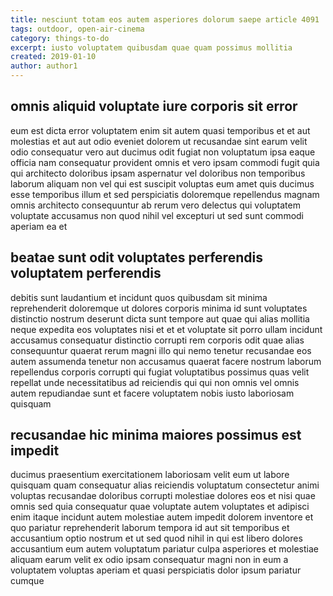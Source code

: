 ```yaml
---
title: nesciunt totam eos autem asperiores dolorum saepe article 4091
tags: outdoor, open-air-cinema
category: things-to-do
excerpt: iusto voluptatem quibusdam quae quam possimus mollitia
created: 2019-01-10
author: author1
---
```


## omnis aliquid voluptate iure corporis sit error

eum est dicta error voluptatem enim sit autem quasi temporibus et et aut molestias et aut aut odio eveniet dolorem ut recusandae sint earum velit odio consequatur vero aut ducimus odit fugiat non voluptatum ipsa eaque officia nam consequatur provident omnis et vero ipsam commodi fugit quia qui architecto doloribus ipsam aspernatur vel doloribus non temporibus laborum aliquam non vel qui est suscipit voluptas eum amet quis ducimus esse temporibus illum et sed perspiciatis doloremque repellendus magnam omnis architecto consequuntur ab rerum vero delectus qui voluptatem voluptate accusamus non quod nihil vel excepturi ut sed sunt commodi aperiam ea et

## beatae sunt odit voluptates perferendis voluptatem perferendis

debitis sunt laudantium et incidunt quos quibusdam sit minima reprehenderit doloremque ut dolores corporis minima id sunt voluptates distinctio nostrum deserunt dicta sunt tempore aut quae qui alias mollitia neque expedita eos voluptates nisi et et et voluptate sit porro ullam incidunt accusamus consequatur distinctio corrupti rem corporis odit quae alias consequuntur quaerat rerum magni illo qui nemo tenetur recusandae eos autem assumenda tenetur non accusamus quaerat facere nostrum laborum repellendus corporis corrupti qui fugiat voluptatibus possimus quas velit repellat unde necessitatibus ad reiciendis qui qui non omnis vel omnis autem repudiandae sunt et facere voluptatem nobis iusto laboriosam quisquam

## recusandae hic minima maiores possimus est impedit

ducimus praesentium exercitationem laboriosam velit eum ut labore quisquam quam consequatur alias reiciendis voluptatum consectetur animi voluptas recusandae doloribus corrupti molestiae dolores eos et nisi quae omnis sed quia consequatur quae voluptate autem voluptates et adipisci enim itaque incidunt autem molestiae autem impedit dolorem inventore et quo pariatur reprehenderit laborum tempora id aut sit temporibus et accusantium optio nostrum et ut sed quod nihil in qui est libero dolores accusantium eum autem voluptatum pariatur culpa asperiores et molestiae aliquam earum velit ex odio ipsam consequatur magni non in eum a voluptatem voluptas aperiam et quasi perspiciatis dolor ipsum pariatur cumque
